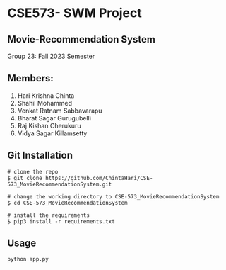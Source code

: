 # CSE573- SWM Project

## Movie-Recommendation System

Group 23: Fall 2023 Semester

## Members:

1. Hari Krishna Chinta
2. Shahil Mohammed
3. Venkat Ratnam Sabbavarapu
4. Bharat Sagar Gurugubelli
5. Raj Kishan Cherukuru
6. Vidya Sagar Killamsetty

## Git Installation

```
# clone the repo
$ git clone https://github.com/ChintaHari/CSE-573_MovieRecommendationSystem.git

# change the working directory to CSE-573_MovieRecommendationSystem
$ cd CSE-573_MovieRecommendationSystem

# install the requirements
$ pip3 install -r requirements.txt
```

## Usage

```
python app.py
```
